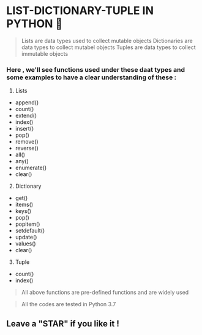 # LIST-DICTIONARY-TUPLE IN PYTHON :purple_heart:

> Lists are data types used to collect mutable objects
> Dictionaries are data types to collect mutabel objects
> Tuples are data types to collect immutable objects

### Here , we'll see functions used under these daat types and some examples to have a clear understanding of these :

1. Lists
  * append()
  * count()
  * extend()
  * index()
  * insert()
  * pop()
  * remove()
  * reverse()
  * all()
  * any()
  * enumerate()
  * clear()
2. Dictionary
  * get()
  * items()
  * keys()
  * pop()
  * popitem()
  * setdefault()
  * update()
  * values()
  * clear()
3. Tuple
  * count()
  * index()

> All above functions are pre-defined functions and are widely used

> All the codes are tested in Python 3.7 

## Leave a "STAR" if you like it !
